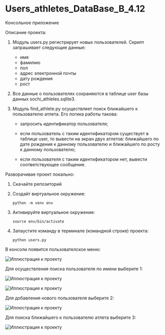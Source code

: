 # Users_athletes_DataBase_B_4.12

Консольное приложение

Описание проекта:

1. Модуль users.py регистрирует новых пользователей. Скрипт запрашивает следующие данные:

   - имя
   - фамилию
   - пол
   - адрес электронной почты
   - дату рождения
   - рост
   
2. Все данные о пользователях сохраняются в таблице user базы данных sochi_athletes.sqlite3.

3. Модуль find_athlete.py осуществляет поиск ближайшего к пользователю атлета. Его логика работы такова:

   - запросить идентификатор пользователя;
   
   - если пользователь с таким идентификатором существует в таблице user, то вывести на экран двух атлетов: 
     ближайшего по дате рождения к данному пользователю и ближайшего по росту к данному пользователю;
     
   - если пользователя с таким идентификатором нет, вывести соответствующее сообщение.


Разворачивае проект локально:

1. Скачайте репозиторий

2. Создайт виртуальное окружение:

       python -m venv env

3. Активируйте виртуальное окружение:

       source env/bin/activate

2. Запаустите команду в терминале (командной строке) проекта:

       python users.py

В консоли появится пользователское меню:

![Иллюстрация к проекту](https://github.com/AlenaPliusnina/Users_athletes_DataBase_B_4.12/blob/master/screenshoots/screen_1.png)

Для осуществления поиска пользователя по имени выберите 1:

![Иллюстрация к проекту](https://github.com/AlenaPliusnina/Users_athletes_DataBase_B_4.12/blob/master/screenshoots/screen_2.png)

![Иллюстрация к проекту](https://github.com/AlenaPliusnina/Users_athletes_DataBase_B_4.12/blob/master/screenshoots/screen_3.png)

Для добавления нового пользователя выберите 2:

![Иллюстрация к проекту](https://github.com/AlenaPliusnina/Users_athletes_DataBase_B_4.12/blob/master/screenshoots/screen_5.png)

Для поиска ближайшего к пользователю атлета выберите 3:

![Иллюстрация к проекту](https://github.com/AlenaPliusnina/Users_athletes_DataBase_B_4.12/blob/master/screenshoots/screen_4.png)

